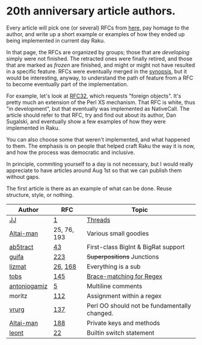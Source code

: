 # 20th anniversary article authors.

Every article will pick one (or several) RFCs from [here](https://raku.org/archive/rfc/by-group.html), pay homage to the author, and write up a short example or examples of how they ended up being implemented in current day Raku.

In that page, the RFCs are organized by groups; those that are *developing* simply were not finished. The retracted ones were finally retired, and those that are marked as *frozen* are finished, and might or might not have resulted in a specific feature. RFCs were eventually merged in the [synopsis](https://design.raku.org/), but it would be interesting, anyway, to understand the path of feature from a RFC to become eventually part of the implementation.

For example, let's look at [RFC32](https://raku.org/archive/rfc/32.html), which requests "foreign objects". It's pretty much an extension of the Perl XS mechanism. That RFC is white, thus "in development", but that eventually was implemented as NativeCall. The article should refer to that RFC, try and find out about its author, Dan Sugalski, and eventually show a few examples of how they were implemented in Raku.

You can also choose some that weren't implemented, and what happened to them. The emphasis is on people that helped craft Raku the way it is now, and how the process was democratic and inclusive.

In principle, commiting yourself to a day is not necessary, but I would really appreciate to have articles around Aug 1st so that we can publish them without gaps.

The first article is there as an example of what can be done. Reuse structure, style, or nothing.

| Author    | RFC | Topic |
|-----------|-----|-------|
|[JJ](https://github.com/JJ)|[1](https://raku.org/archive/rfc/1.html)|[Threads](articles/rfc1.md)|
|[Altai-man](https://github.com/Altai-man)|25, 76, 193|Various small goodies|
|[ab5tract](https://github.com/ab5tract)|[43](https://raku.org/archive/rfc/43.html)|First-class BigInt & BigRat support|
|[guifa](https://github.com/alabamenhu)|[223](https://raku.org/archive/rfc/225.html)|~~Superpositions~~ Junctions|
|[lizmat](https://github.com/lizmat)|[26](https://raku.org/archive/rfc/26.html), [168](https://raku.org/archive/rfc/168.html)|Everything is a sub|
|[tobs](https://github.com/taboege)|[145](https://raku.org/archive/rfc/145.html)|[Brace-matching for Regex](articles/rfc145.md)|
|[antoniogamiz](https://github.com/antoniogamiz)|[5](https://raku.org/archive/rfc/5.html)|Multiline comments|
|moritz|[112](https://raku.org/archive/rfc/112.html)|Assignment within a regex|
|[vrurg](https://github.com/vrurg)|[137](https://raku.org/archive/rfc/137.html)|Perl OO should not be fundamentally changed.|
|[Altai-man](https://github.com/Altai-man)|[188](https://raku.org/archive/rfc/188.html)|Private keys and methods|
|[leont](https://github.com/leont)|[22](https://raku.org/archive/rfc/22.html)|Builtin switch statement|
